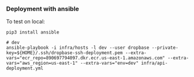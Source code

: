 ### Deployment with ansible

To test on local:

```shell
pip3 install ansible

# dev 
ansible-playbook -i infra/hosts -l dev --user dropbase --private-key=${HOME}/.ssh/dropbase-ssh-deployment.pem --extra-vars="ecr_repo=890697794097.dkr.ecr.us-east-1.amazonaws.com" --extra-vars="aws_region=us-east-1" --extra-vars="env=dev" infra/api-deployment.yml
```

